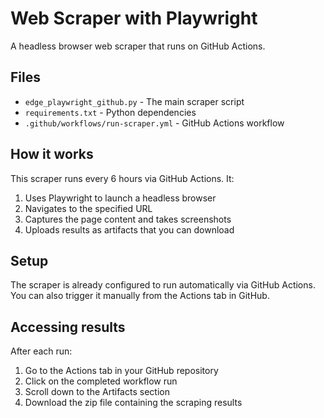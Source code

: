# Web Scraper with Playwright

A headless browser web scraper that runs on GitHub Actions.

## Files

- `edge_playwright_github.py` - The main scraper script
- `requirements.txt` - Python dependencies
- `.github/workflows/run-scraper.yml` - GitHub Actions workflow

## How it works

This scraper runs every 6 hours via GitHub Actions. It:

1. Uses Playwright to launch a headless browser
2. Navigates to the specified URL
3. Captures the page content and takes screenshots
4. Uploads results as artifacts that you can download

## Setup

The scraper is already configured to run automatically via GitHub Actions.
You can also trigger it manually from the Actions tab in GitHub.

## Accessing results

After each run:
1. Go to the Actions tab in your GitHub repository
2. Click on the completed workflow run
3. Scroll down to the Artifacts section
4. Download the zip file containing the scraping results
